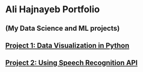 # **Ali Hajnayeb Portfolio**
## (My Data Science and ML projects)

## [**Project 1: Data Visualization in Python**](https://github.com/hajnayeb/Python-Visualization)
## [**Project 2: Using Speech Recognition API**](https://github.com/hajnayeb/Using-API)
